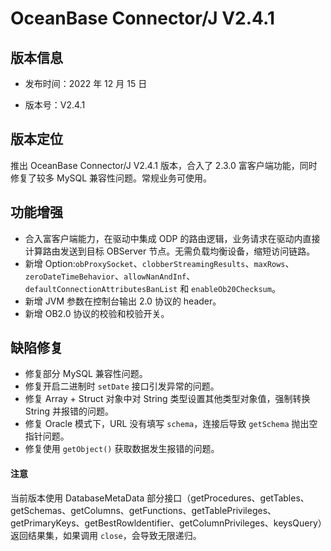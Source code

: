 # OceanBase Connector/J V2.4.1

## 版本信息

* 发布时间：2022 年 12 月 15 日 

* 版本号：V2.4.1

## 版本定位

推出 OceanBase Connector/J V2.4.1 版本，合入了 2.3.0 富客户端功能，同时修复了较多 MySQL 兼容性问题。常规业务可使用。

## 功能增强

* 合入富客户端能力，在驱动中集成 ODP 的路由逻辑，业务请求在驱动内直接计算路由发送到目标 OBServer 节点。无需负载均衡设备，缩短访问链路。
* 新增 Option:`obProxySocket`、`clobberStreamingResults`、`maxRows`、`zeroDateTimeBehavior`、`allowNanAndInf`、`defaultConnectionAttributesBanList` 和 `enableOb20Checksum`。
* 新增 JVM 参数在控制台输出 2.0 协议的 header。
* 新增 OB2.0 协议的校验和校验开关。

## 缺陷修复

* 修复部分 MySQL 兼容性问题。
* 修复开启二进制时 `setDate` 接口引发异常的问题。
* 修复 Array + Struct 对象中对 String 类型设置其他类型对象值，强制转换 String 并报错的问题。
* 修复 Oracle 模式下，URL 没有填写 `schema`，连接后导致 `getSchema` 抛出空指针问题。
* 修复使用 `getObject()` 获取数据发生报错的问题。


<main id="notice" type='notice'>
   <h4>注意</h4>
   <p>当前版本使用 DatabaseMetaData 部分接口（getProcedures、getTables、getSchemas、getColumns、getFunctions、getTablePrivileges、getPrimaryKeys、getBestRowldentifier、getColumnPrivileges、keysQuery）返回结果集，如果调用 <code>close</code>，会导致无限递归。</p>
</main>